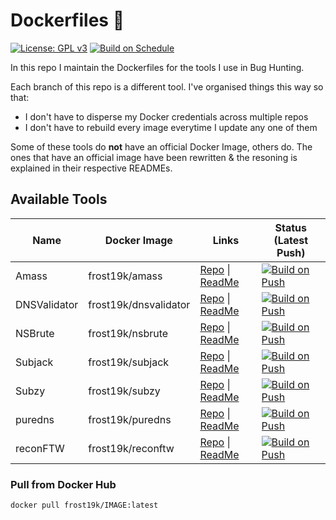 # Dockerfiles 🐳

[![License: GPL v3](https://img.shields.io/badge/License-GPLv3-blue.svg)](https://github.com/frost19k/Dockerfiles/blob/master/LICENSE)
[![Build on Schedule](https://github.com/frost19k/Dockerfiles/actions/workflows/build-on-schedue.yml/badge.svg?branch=master)](https://github.com/frost19k/Dockerfiles/actions/workflows/build-on-schedue.yml)

In this repo I maintain the Dockerfiles for the tools I use in Bug Hunting.

Each branch of this repo is a different tool. I've organised things this way so that:
- I don't have to disperse my Docker credentials across multiple repos
- I don't have to rebuild every image everytime I update any one of them

Some of these tools do **not** have an official Docker Image, others do. The ones that have an official image have been rewritten & the resoning is explained in their respective READMEs.

## Available Tools

| Name          | Docker Image           | Links          | Status (Latest Push)    |
|---------------|------------------------|----------------|-------------------------|
| Amass         | frost19k/amass         | [Repo](https://github.com/OWASP/Amass) \| [ReadMe](https://github.com/frost19k/Dockerfiles/blob/amass/README.md)  | [![Build on Push](https://github.com/frost19k/Dockerfiles/actions/workflows/build-on-push.yml/badge.svg?branch=amass)](https://github.com/frost19k/Dockerfiles/actions/workflows/build-on-push.yml)
| DNSValidator  | frost19k/dnsvalidator  | [Repo](https://github.com/frost19k/DNSValidator) \| [ReadMe](https://github.com/frost19k/Dockerfiles/blob/DNSValidator/README.md)  | [![Build on Push](https://github.com/frost19k/Dockerfiles/actions/workflows/build-on-push.yml/badge.svg?branch=DNSValidator)](https://github.com/frost19k/Dockerfiles/actions/workflows/build-on-push.yml)
| NSBrute       | frost19k/nsbrute       | [Repo](https://github.com/shivsahni/NSBrute) \| [ReadMe](https://github.com/frost19k/Dockerfiles/blob/NSBrute/README.md)  | [![Build on Push](https://github.com/frost19k/Dockerfiles/actions/workflows/build-on-push.yml/badge.svg?branch=NSBrute)](https://github.com/frost19k/Dockerfiles/actions/workflows/build-on-push.yml)
| Subjack       | frost19k/subjack       | [Repo](https://github.com/haccer/subjack) \| [ReadMe](https://github.com/frost19k/Dockerfiles/blob/subjack/README.md)  | [![Build on Push](https://github.com/frost19k/Dockerfiles/actions/workflows/build-on-push.yml/badge.svg?branch=subjack)](https://github.com/frost19k/Dockerfiles/actions/workflows/build-on-push.yml)
| Subzy         | frost19k/subzy         | [Repo](https://github.com/LukaSikic/subzy) \| [ReadMe](https://github.com/frost19k/Dockerfiles/blob/Subzy/README.md)  | [![Build on Push](https://github.com/frost19k/Dockerfiles/actions/workflows/build-on-push.yml/badge.svg?branch=Subzy)](https://github.com/frost19k/Dockerfiles/actions/workflows/build-on-push.yml)
| puredns       | frost19k/puredns       | [Repo](https://github.com/d3mondev/puredns) \| [ReadMe](https://github.com/frost19k/Dockerfiles/blob/puredns/README.md)  | [![Build on Push](https://github.com/frost19k/Dockerfiles/actions/workflows/build-on-push.yml/badge.svg?branch=puredns)](https://github.com/frost19k/Dockerfiles/actions/workflows/build-on-push.yml)
| reconFTW      | frost19k/reconftw      | [Repo](https://github.com/six2dez/reconftw) \| [ReadMe](https://github.com/frost19k/Dockerfiles/blob/reconFTW/README.md)  | [![Build on Push](https://github.com/frost19k/Dockerfiles/actions/workflows/build-on-push.yml/badge.svg?branch=reconFTW)](https://github.com/frost19k/Dockerfiles/actions/workflows/build-on-push.yml)

### Pull from Docker Hub
```bash
docker pull frost19k/IMAGE:latest
```
